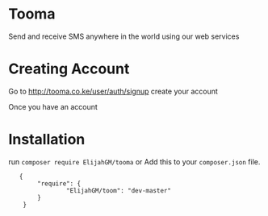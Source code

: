 # Tooma
Send and receive SMS anywhere in the world using our web services

# Creating Account
Go to http://tooma.co.ke/user/auth/signup create your account

Once you have an account

# Installation

run ```composer require ElijahGM/tooma``` or Add this to your `composer.json` file.
```
   {
        "require": {
                "ElijahGM/toom": "dev-master"
        }
    }

```
